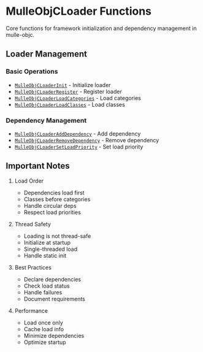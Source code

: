 # MulleObjCLoader Functions

Core functions for framework initialization and dependency management in mulle-objc.

## Loader Management

### Basic Operations
- [`MulleObjCLoaderInit`](https://www.perplexity.ai/search?q=Please+create+some+detailed+API+documentation+for+the+function+MulleObjCLoaderInit+of+the+MulleObjC+project+https://github.com/mulle-objc/MulleObjC.+You+will+find+source+code+probably+at+https://github.com/mulle-objc/MulleObjC/blob/master/src/class/MulleObjCLoader.m+and+the+header+at+https://github.com/mulle-objc/MulleObjC/blob/master/src/class/MulleObjCLoader.h+and+there+may+also+be+tests+for+it+in+the+test/+folder) - Initialize loader
- [`MulleObjCLoaderRegister`](https://www.perplexity.ai/search?q=Please+create+some+detailed+API+documentation+for+the+function+MulleObjCLoaderRegister+of+the+MulleObjC+project+https://github.com/mulle-objc/MulleObjC.+You+will+find+source+code+probably+at+https://github.com/mulle-objc/MulleObjC/blob/master/src/class/MulleObjCLoader.m+and+the+header+at+https://github.com/mulle-objc/MulleObjC/blob/master/src/class/MulleObjCLoader.h+and+there+may+also+be+tests+for+it+in+the+test/+folder) - Register loader
- [`MulleObjCLoaderLoadCategories`](https://www.perplexity.ai/search?q=Please+create+some+detailed+API+documentation+for+the+function+MulleObjCLoaderLoadCategories+of+the+MulleObjC+project+https://github.com/mulle-objc/MulleObjC.+You+will+find+source+code+probably+at+https://github.com/mulle-objc/MulleObjC/blob/master/src/class/MulleObjCLoader.m+and+the+header+at+https://github.com/mulle-objc/MulleObjC/blob/master/src/class/MulleObjCLoader.h+and+there+may+also+be+tests+for+it+in+the+test/+folder) - Load categories
- [`MulleObjCLoaderLoadClasses`](https://www.perplexity.ai/search?q=Please+create+some+detailed+API+documentation+for+the+function+MulleObjCLoaderLoadClasses+of+the+MulleObjC+project+https://github.com/mulle-objc/MulleObjC.+You+will+find+source+code+probably+at+https://github.com/mulle-objc/MulleObjC/blob/master/src/class/MulleObjCLoader.m+and+the+header+at+https://github.com/mulle-objc/MulleObjC/blob/master/src/class/MulleObjCLoader.h+and+there+may+also+be+tests+for+it+in+the+test/+folder) - Load classes

### Dependency Management
- [`MulleObjCLoaderAddDependency`](https://www.perplexity.ai/search?q=Please+create+some+detailed+API+documentation+for+the+function+MulleObjCLoaderAddDependency+of+the+MulleObjC+project+https://github.com/mulle-objc/MulleObjC.+You+will+find+source+code+probably+at+https://github.com/mulle-objc/MulleObjC/blob/master/src/class/MulleObjCLoader.m+and+the+header+at+https://github.com/mulle-objc/MulleObjC/blob/master/src/class/MulleObjCLoader.h+and+there+may+also+be+tests+for+it+in+the+test/+folder) - Add dependency
- [`MulleObjCLoaderRemoveDependency`](https://www.perplexity.ai/search?q=Please+create+some+detailed+API+documentation+for+the+function+MulleObjCLoaderRemoveDependency+of+the+MulleObjC+project+https://github.com/mulle-objc/MulleObjC.+You+will+find+source+code+probably+at+https://github.com/mulle-objc/MulleObjC/blob/master/src/class/MulleObjCLoader.m+and+the+header+at+https://github.com/mulle-objc/MulleObjC/blob/master/src/class/MulleObjCLoader.h+and+there+may+also+be+tests+for+it+in+the+test/+folder) - Remove dependency
- [`MulleObjCLoaderSetLoadPriority`](https://www.perplexity.ai/search?q=Please+create+some+detailed+API+documentation+for+the+function+MulleObjCLoaderSetLoadPriority+of+the+MulleObjC+project+https://github.com/mulle-objc/MulleObjC.+You+will+find+source+code+probably+at+https://github.com/mulle-objc/MulleObjC/blob/master/src/class/MulleObjCLoader.m+and+the+header+at+https://github.com/mulle-objc/MulleObjC/blob/master/src/class/MulleObjCLoader.h+and+there+may+also+be+tests+for+it+in+the+test/+folder) - Set load priority

## Important Notes

1. Load Order
   - Dependencies load first
   - Classes before categories
   - Handle circular deps
   - Respect load priorities

2. Thread Safety
   - Loading is not thread-safe
   - Initialize at startup
   - Single-threaded load
   - Handle static init

3. Best Practices
   - Declare dependencies
   - Check load status
   - Handle failures
   - Document requirements

4. Performance
   - Load once only
   - Cache load info
   - Minimize dependencies
   - Optimize startup

